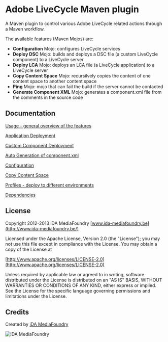 # Adobe LiveCycle Maven plugin


A Maven plugin to control various Adobe LiveCycle related actions through a Maven workflow.    


The available features (Maven Mojos) are:  


* **Configuration** Mojo: configures LiveCycle services   
* **Deploy DSC** Mojo: builds and deploys a DSC file (a custom LiveCycle component) to a LiveCycle server   
* **Deploy LCA** Mojo: deploys an LCA file (a LiveCycle application) to a LiveCycle server  
* **Copy Content Space** Mojo: recursilvely copies the content of one content space to another content space  
* **Ping** Mojo: mojo that can fail the build if the server cannot be contacted  
* **Generate Component XML** Mojo: generates a component.xml file from the comments in the source code    


Documentation
-------------

[Usage - general overview of the features](https://github.com/idamediafoundry/livecycle-maven/wiki/Usage)

[Application Deployment](https://github.com/idamediafoundry/livecycle-maven/wiki/LCA)

[Custom Component Deployment](https://github.com/idamediafoundry/livecycle-maven/wiki/DSC_Custom_Component)

[Auto Generation of component.xml](https://github.com/idamediafoundry/livecycle-maven/wiki/Component_XML_Generation)

[Configuration](https://github.com/idamediafoundry/livecycle-maven/wiki/Configuration)

[Copy Content Space](https://github.com/idamediafoundry/livecycle-maven/wiki/Content-space)

[Profiles - deploy to different environments](https://github.com/idamediafoundry/livecycle-maven/wiki/Profiles)

[Dependencies](https://github.com/idamediafoundry/livecycle-maven/wiki/Dependencies)


License
-------

Copyright 2012-2013 iDA MediaFoundry [www.ida-mediafoundry.be](http://www.ida-mediafoundry.be/)

Licensed under the Apache License, Version 2.0 (the "License");
you may not use this file except in compliance with the License.
You may obtain a copy of the License at

[http://www.apache.org/licenses/LICENSE-2.0](http://www.apache.org/licenses/LICENSE-2.0)

Unless required by applicable law or agreed to in writing, software
distributed under the License is distributed on an "AS IS" BASIS,
WITHOUT WARRANTIES OR CONDITIONS OF ANY KIND, either express or implied.
See the License for the specific language governing permissions and
limitations under the License.

Credits
-------


Created by [iDA MediaFoundry](http://www.ida-mediafoundry.be/)

![iDA MediaFoundry](https://raw.github.com/wiki/idamediafoundry/livecycle-maven/img_ida_mediafoundry_logo.png "iDA MediaFoundry")

